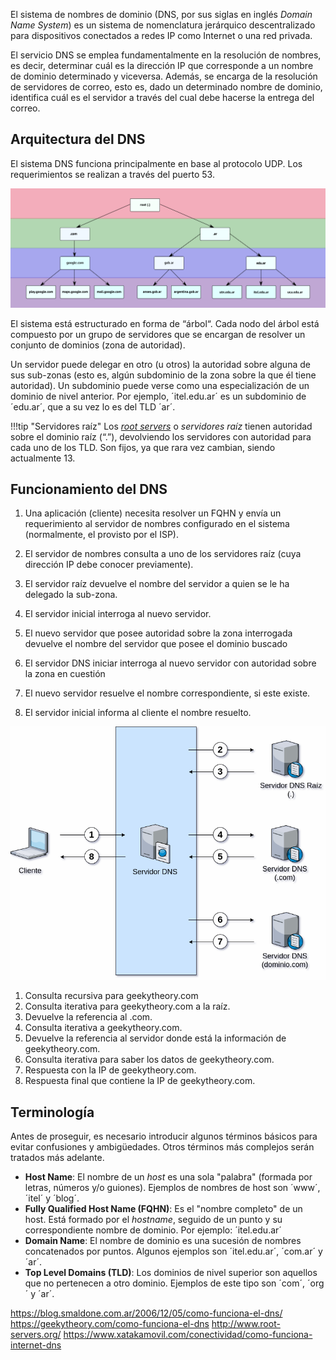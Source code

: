 El sistema de nombres de dominio (DNS, por sus siglas en inglés _Domain Name System_) es un sistema de nomenclatura jerárquico descentralizado para dispositivos conectados a redes IP como Internet o una red privada.

El servicio DNS se emplea fundamentalmente en la resolución de nombres, es decir, determinar cuál es la dirección IP que corresponde a un nombre de dominio determinado y viceversa. Además, se encarga de la resolución de servidores de correo, esto es, dado un determinado nombre de dominio, identifica cuál es el servidor a través del cual debe hacerse la entrega del correo. 

## Arquitectura del DNS
El sistema DNS funciona principalmente en base al protocolo UDP. Los requerimientos se realizan a través del puerto 53.

![Arquitectura del DNS](imgDNS/dnsArbol.png)

El sistema está estructurado en forma de “árbol“. Cada nodo del árbol está compuesto por un grupo de servidores que se encargan de resolver un conjunto de dominios (zona de autoridad). 

Un servidor puede delegar en otro (u otros) la autoridad sobre alguna de sus sub-zonas (esto es, algún subdominio de la zona sobre la que él tiene autoridad). Un subdominio puede verse como una especialización de un dominio de nivel anterior. Por ejemplo, ´itel.edu.ar´ es un subdominio de ´edu.ar´, que a su vez lo es del TLD ´ar´.

!!!tip "Servidores raíz"
		Los [_root servers_](http://www.root-servers.org/) o _servidores raíz_ tienen autoridad sobre el dominio raíz (“.”), devolviendo los servidores con autoridad para cada uno de los TLD. Son fijos, ya que rara vez cambian, siendo actualmente 13.

## Funcionamiento del DNS

1. Una aplicación (cliente) necesita resolver un FQHN y envía un requerimiento al servidor de nombres configurado en el sistema (normalmente, el provisto por el ISP). 

2. El servidor de nombres consulta a uno de los servidores raíz (cuya dirección IP debe conocer previamente).

3. El servidor raíz devuelve el nombre del servidor a quien se le ha delegado la sub-zona.
    
4. El servidor inicial interroga al nuevo servidor.

5. El nuevo servidor que posee autoridad sobre la zona interrogada devuelve el nombre del servidor que posee el dominio buscado

6. El servidor DNS iniciar interroga al nuevo servidor con autoridad sobre la zona en cuestión

7. El nuevo servidor resuelve el nombre correspondiente, si este existe.

8. El servidor inicial informa al cliente el nombre resuelto.


![Funcionamiento del DNS](imgDNS/funcionamientoDNS.png)


1. Consulta recursiva para geekytheory.com
2. Consulta iterativa para geekytheory.com a la raíz.
3. Devuelve la referencia al .com.
4. Consulta iterativa a geekytheory.com.
5. Devuelve la referencia al servidor donde está la información de geekytheory.com.
6. Consulta iterativa para saber los datos de geekytheory.com.
7. Respuesta con la IP de geekytheory.com.
8. Respuesta final que contiene la IP de geekytheory.com.


## Terminología
Antes de proseguir, es necesario introducir algunos términos básicos para evitar confusiones y
ambigüedades. Otros términos más complejos serán tratados más adelante.

* **Host Name**: El nombre de un _host_ es una sola "palabra" (formada por letras, números y/o guiones). Ejemplos de nombres de host son ´www´, ´itel´ y ´blog´.
* **Fully Qualified Host Name (FQHN)**: Es el "nombre completo" de un host. Está formado por el _hostname_, seguido de un punto y su correspondiente nombre de dominio. Por ejemplo: ´itel.edu.ar´
* **Domain Name**: El nombre de dominio es una sucesión de nombres concatenados por puntos.
  Algunos ejemplos son ´itel.edu.ar´, ´com.ar´ y ´ar´.
* **Top Level Domains (TLD)**: Los dominios de nivel superior son aquellos que no pertenecen a otro
  dominio. Ejemplos de este tipo son ´com´, ´org´ y ´ar´.



https://blog.smaldone.com.ar/2006/12/05/como-funciona-el-dns/
https://geekytheory.com/como-funciona-el-dns
http://www.root-servers.org/
https://www.xatakamovil.com/conectividad/como-funciona-internet-dns

